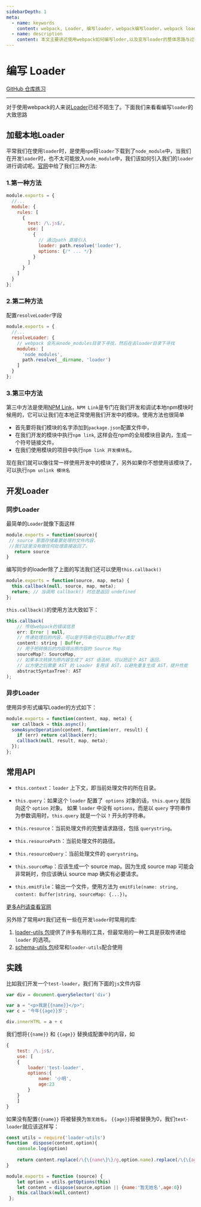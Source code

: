 ```yaml
---
sidebarDepth: 1
meta:
  - name: keywords
    content: webpack, Loader, 编写loader，webpack编写loader，webpack loader，
  - name: description
    content: 本文主要讲述使用webpack如何编写loder,以及变写loader的整体思路与过程。
---
```



# 编写 Loader

[GitHub 仓库练习](https://github.com/webxiaoma/webpack-demos/tree/master/webpack4/loader)

---

对于使用webpack的人来说[Loader](https://webpack.docschina.org/concepts/loaders/)已经不陌生了。下面我们来看看编写`loader`的大致思路


## 加载本地Loader

平常我们在使用`loader`时，是使用`npm`将`loader`下载到了`node_module`中，当我们在开发`loader`时，也不太可能放入`node_module`中，我们该如何引入我们的`loader`进行调试呢。[官网](https://webpack.docschina.org/contribute/writing-a-loader/#%E8%AE%BE%E7%BD%AE)中给了我们三种方法:

### 1.第一种方法

```js
module.exports = {
  //...
  module: {
    rules: [
      {
        test: /\.js$/,
        use: [
          {
            // 通过path 直接引入
            loader: path.resolve('loader'), 
            options: {/* ... */}
          }
        ]
      }
    ]
  }
};
```

### 2.第二种方法

配置`resolveLoader`字段

```js
module.exports = {
  //...
  resolveLoader: {
    // webpack 会先从node_modules目录下寻找，然后在去loader目录下寻找
    modules: [
      'node_modules',
      path.resolve(__dirname, 'loader')
    ]
  }
};
```


### 3.第三中方法

第三中方法是使用[NPM Link](http://javascript.ruanyifeng.com/nodejs/npm.html#toc18)，`NPM Link`是专门在我们开发和调试本地npm模块时候用的，它可以让我们在本地正常使用我们开发中的模块。使用方法也很简单

- 首先要将我们模块的名字添加到`package.json`配置文件中，
- 在我们开发的模块中执行`npm link`, 这样会在npm的全局模块目录内，生成一个符号链接文件。
- 在我们使用模块的项目中执行`npm link 开发模块名`。

现在我们就可以像往常一样使用开发中的模块了，另外如果你不想使用该模块了，可以执行`npm unlink 模块名`

## 开发Loader

### 同步Loader

最简单的`Loader`就像下面这样

```js
module.exports = function(source){
 // source 里面存储着要处理的文件内容，
 //我们这里没有做任何处理直接返回了。
   return source
}
```

编写同步的loader除了上面的写法我们还可以使用`this.callback()`

```js
module.exports = function(source, map, meta) {
  this.callback(null, source, map, meta);
  return; // 当调用 callback() 时总是返回 undefined
};
```

`this.callback()`的使用方法大致如下：

```js
this.callback(
    // 传给webpack的错误信息
    err: Error | null,
    // 传递处理后的内容，可以是字符串也可以是Buffer类型
    content: string | Buffer,
    // 用于把转换后的内容得出原内容的 Source Map
    sourceMap?: SourceMap,
    // 如果本次转换为原内容生成了 AST 语法树，可以把这个 AST 返回，
    // 以方便之后需要 AST 的 Loader 复用该 AST，以避免重复生成 AST，提升性能
    abstractSyntaxTree?: AST
);
```
### 异步Loader

使用异步形式编写Loader的方式如下：

```js
module.exports = function(content, map, meta) {
  var callback = this.async();
  someAsyncOperation(content, function(err, result) {
    if (err) return callback(err);
    callback(null, result, map, meta);
  });
};
```


## 常用API

- `this.context`：`loader` 上下文，即当前处理文件的所在目录。

- `this.query`：如果这个 `loader` 配置了` options` 对象的话，`this.query` 就指向这个 `option` 对象。
如果 `loader` 中没有 `options`，而是以 `query` 字符串作为参数调用时，`this.query` 就是一个以 `?` 开头的字符串。

- `this.resource`：当前处理文件的完整请求路径，包括 `querystring`。

- `this.resourcePath`：当前处理文件的路径。

- `this.resourceQuery`：当前处理文件的 `querystring`。

- `this.sourceMap`：应该生成一个 source map。因为生成 source map 可能会非常耗时，你应该确认 source map 确实有必要请求。

- `this.emitFile`：输出一个文件，使用方法为 `emitFile(name: string, content: Buffer|string, sourceMap: {...})`。


[更多API请查看官网](https://webpack.docschina.org/api/loaders/#loader-%E4%B8%8A%E4%B8%8B%E6%96%87)

另外除了常用`API`我们还有一些在开发`loader`时常用的库: 

1. [loader-utils 包](https://github.com/webpack/loader-utils)提供了许多有用的工具，但最常用的一种工具是获取传递给 `loader` 的选项。
2. [schema-utils 包](https://github.com/webpack-contrib/schema-utils)经常和`loader-utils`配合使用



## 实践

比如我们开发一个`test-loader`，我们有下面的`js`文件内容

```js
var div = document.querySelector('div')

var a = "<p>我是{{name}}</p>";
var c = '今年{{age}}岁';

div.innerHTML = a + c
```

我们想将`{{name}}` 和 `{{age}}` 替换成配置中的内容，如

```js
{
    test: /\.js$/,
    use: [
    {
        loader:'test-loader',
        options:{
            name: '小明',
            age:23
        }
    }
    ]
}
```

如果没有配置`{{name}}` 将被替换为`暂无姓名`， `{{age}}`将被替换为0，我们`test-loader`就应该这样写：

```js
const utils = require('loader-utils')
function  dispose(content,option){
    console.log(option)
   
    return content.replace(/\{\{name\}\}/g,option.name).replace(/\{\{age\}\}/g,option.age);
}

module.exports = function (source) {
    let option = utils.getOptions(this)
    let content = dispose(source,option || {name:'暂无姓名',age:0})
    this.callback(null,content)
 };
```
